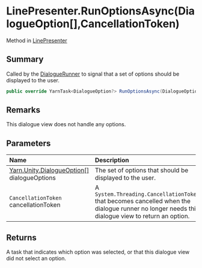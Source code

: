 # LinePresenter.RunOptionsAsync(DialogueOption[],CancellationToken)

Method in [LinePresenter](/docs/api/csharp/yarn.unity.linepresenter.md)

## Summary


Called by the  <a href="yarn.unity.dialoguerunner.md">DialogueRunner</a>  to signal that a set of
options should be displayed to the user.


```csharp
public override YarnTask<DialogueOption?> RunOptionsAsync(DialogueOption[] dialogueOptions, CancellationToken cancellationToken)
```

## Remarks


This dialogue view does not handle any options.


## Parameters

|Name|Description|
|:---|:---|
|[Yarn.Unity.DialogueOption\[\]](/docs/api/csharp/yarn.unity.dialogueoption.md) dialogueOptions|The set of options that should be displayed to the user.|
|`CancellationToken` cancellationToken|A  <code>System.Threading.CancellationToken</code>  that becomes cancelled when the dialogue runner no longer needs this dialogue view to return an option.|

## Returns

A task that indicates which option was selected, or that this dialogue view did not select an option.

